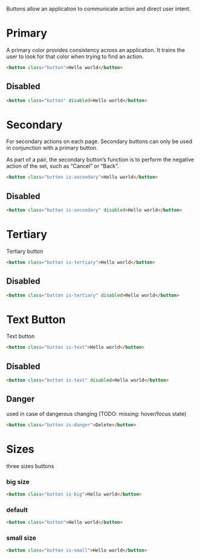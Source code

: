 Buttons allow an application to communicate action and direct user intent.

# Primary

A primary color provides consistency across an application. It trains the user to look for that color when trying to find an action.

```html
<button class="button">Hello world</button>
```

## Disabled

```html
<button class="button" disabled>Hello world</button>
```

# Secondary

For secondary actions on each page. Secondary buttons can only be used in conjunction with a primary button.

As part of a pair, the secondary button’s function is to perform the negative action of the set, such as “Cancel” or “Back”.

```html
<button class="button is-secondary">Hello world</button>
```

## Disabled

```html
<button class="button is-secondary" disabled>Hello world</button>
```

# Tertiary

Tertiary button

```html
<button class="button is-tertiary">Hello world</button>
```

## Disabled

```html
<button class="button is-tertiary" disabled>Hello world</button>
```

# Text Button

Text button

```html
<button class="button is-text">Hello world</button>
```

## Disabled

```html
<button class="button is-text" disabled>Hello world</button>
```

## Danger

used in case of dangerous changing (TODO: missing: hover/focus state)

```html
<button class="button is-danger">Delete</button>
```

# Sizes

three sizes buttons

### big size

```html
<button class="button is-big">Hello world</button>
```

### default

```html
<button class="button">Hello world</button>
```

### small size

```html
<button class="button is-small">Hello world</button>
```
